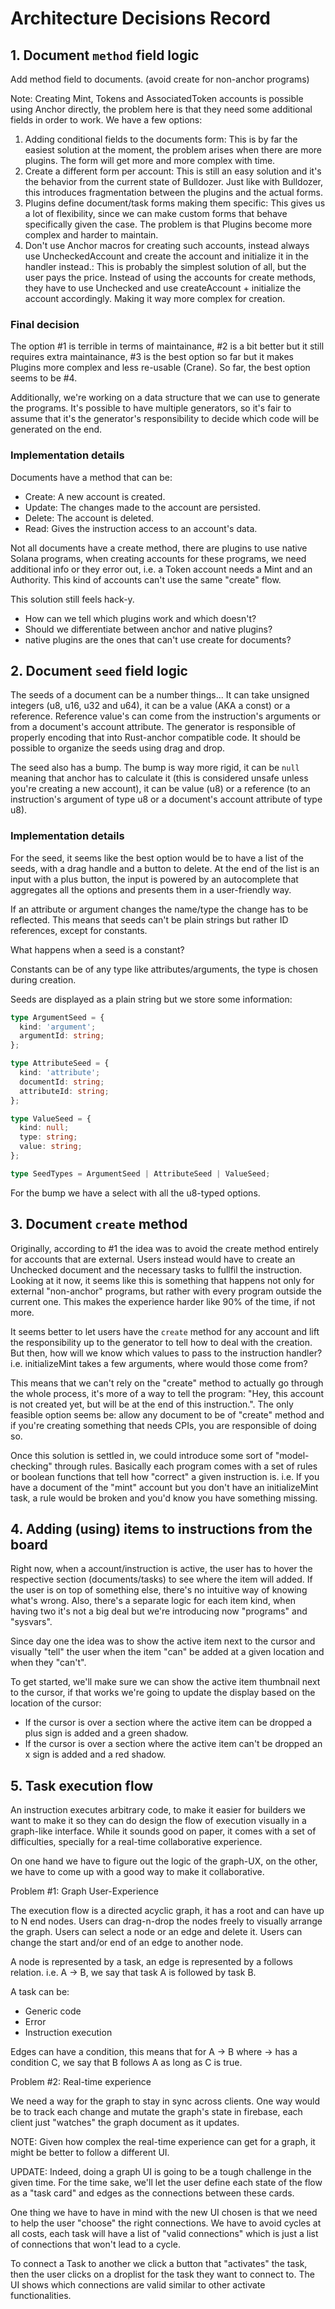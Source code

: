 # Architecture Decisions Record

## 1. Document `method` field logic

Add method field to documents. (avoid create for non-anchor programs)

Note: Creating Mint, Tokens and AssociatedToken accounts is possible using Anchor directly, the problem here is that they need some additional fields in order to work. We have a few options:

1. Adding conditional fields to the documents form: This is by far the easiest solution at the moment, the problem arises when there are more plugins. The form will get more and more complex with time.
2. Create a different form per account: This is still an easy solution and it's the behavior from the current state of Bulldozer. Just like with Bulldozer, this introduces fragmentation between the plugins and the actual forms.
3. Plugins define document/task forms making them specific: This gives us a lot of flexibility, since we can make custom forms that behave specifically given the case. The problem is that Plugins become more complex and harder to maintain.
4. Don't use Anchor macros for creating such accounts, instead always use UncheckedAccount and create the account and initialize it in the handler instead.: This is probably the simplest solution of all, but the user pays the price. Instead of using the accounts for create methods, they have to use Unchecked and use createAccount + initialize the account accordingly. Making it way more complex for creation.

### Final decision

The option #1 is terrible in terms of maintainance, #2 is a bit better but it still requires extra maintainance, #3 is the best option so far but it makes Plugins more complex and less re-usable (Crane). So far, the best option seems to be #4.

Additionally, we're working on a data structure that we can use to generate the programs. It's possible to have multiple generators, so it's fair to assume that it's the generator's responsibility to decide which code will be generated on the end.

### Implementation details

Documents have a method that can be:

- Create: A new account is created.
- Update: The changes made to the account are persisted.
- Delete: The account is deleted.
- Read: Gives the instruction access to an account's data.

Not all documents have a create method, there are plugins to use native Solana programs, when creating accounts for these programs, we need additional info or they error out, i.e. a Token account needs a Mint and an Authority. This kind of accounts can't use the same "create" flow.

This solution still feels hack-y.

- How can we tell which plugins work and which doesn't?
- Should we differentiate between anchor and native plugins?
- native plugins are the ones that can't use create for documents?

## 2. Document `seed` field logic

The seeds of a document can be a number things... It can take unsigned integers (u8, u16, u32 and u64), it can be a value (AKA a const) or a reference. Reference value's can come from the instruction's arguments or from a document's account attribute. The generator is responsible of properly encoding that into Rust-anchor compatible code. It should be possible to organize the seeds using drag and drop.

The seed also has a bump. The bump is way more rigid, it can be `null` meaning that anchor has to calculate it (this is considered unsafe unless you're creating a new account), it can be value (u8) or a reference (to an instruction's argument of type u8 or a document's account attribute of type u8).

### Implementation details

For the seed, it seems like the best option would be to have a list of the seeds, with a drag handle and a button to delete. At the end of the list is an input with a plus button, the input is powered by an autocomplete that aggregates all the options and presents them in a user-friendly way.

If an attribute or argument changes the name/type the change has to be reflected. This means that seeds can't be plain strings but rather ID references, except for constants.

What happens when a seed is a constant?

Constants can be of any type like attributes/arguments, the type is chosen during creation.

Seeds are displayed as a plain string but we store some information:

```typescript
type ArgumentSeed = {
  kind: 'argument';
  argumentId: string;
};

type AttributeSeed = {
  kind: 'attribute';
  documentId: string;
  attributeId: string;
};

type ValueSeed = {
  kind: null;
  type: string;
  value: string;
};

type SeedTypes = ArgumentSeed | AttributeSeed | ValueSeed;
```

For the bump we have a select with all the u8-typed options.

## 3. Document `create` method

Originally, according to #1 the idea was to avoid the create method entirely for accounts that are external. Users instead would have to create an Unchecked document and the necessary tasks to fullfil the instruction. Looking at it now, it seems like this is something that happens not only for external "non-anchor" programs, but rather with every program outside the current one. This makes the experience harder like 90% of the time, if not more.

It seems better to let users have the `create` method for any account and lift the responsibility up to the generator to tell how to deal with the creation. But then, how will we know which values to pass to the instruction handler? i.e. initializeMint takes a few arguments, where would those come from?

This means that we can't rely on the "create" method to actually go through the whole process, it's more of a way to tell the program: "Hey, this account is not created yet, but will be at the end of this instruction.". The only feasible option seems be: allow any document to be of "create" method and if you're creating something that needs CPIs, you are responsible of doing so.

Once this solution is settled in, we could introduce some sort of "model-checking" through rules. Basically each program comes with a set of rules or boolean functions that tell how "correct" a given instruction is. i.e. If you have a document of the "mint" account but you don't have an initializeMint task, a rule would be broken and you'd know you have something missing.

## 4. Adding (using) items to instructions from the board

Right now, when a account/instruction is active, the user has to hover the respective section (documents/tasks) to see where the item will added. If the user is on top of something else, there's no intuitive way of knowing what's wrong. Also, there's a separate logic for each item kind, when having two it's not a big deal but we're introducing now "programs" and "sysvars".

Since day one the idea was to show the active item next to the cursor and visually "tell" the user when the item "can" be added at a given location and when they "can't".

To get started, we'll make sure we can show the active item thumbnail next to the cursor, if that works we're going to update the display based on the location of the cursor:

- If the cursor is over a section where the active item can be dropped a plus sign is added and a green shadow.
- If the cursor is over a section where the active item can't be dropped an x sign is added and a red shadow.

## 5. Task execution flow

An instruction executes arbitrary code, to make it easier for builders we want to make it so they can do design the flow of execution visually in a graph-like interface. While it sounds good on paper, it comes with a set of difficulties, specially for a real-time collaborative experience.

On one hand we have to figure out the logic of the graph-UX, on the other, we have to come up with a good way to make it collaborative.

Problem #1: Graph User-Experience

The execution flow is a directed acyclic graph, it has a root and can have up to N end nodes. Users can drag-n-drop the nodes freely to visually arrange the graph. Users can select a node or an edge and delete it. Users can change the start and/or end of an edge to another node.

A node is represented by a task, an edge is represented by a follows relation. i.e. A -> B, we say that task A is followed by task B.

A task can be:

- Generic code
- Error
- Instruction execution

Edges can have a condition, this means that for A -> B where -> has a condition C, we say that B follows A as long as C is true.

Problem #2: Real-time experience

We need a way for the graph to stay in sync across clients. One way would be to track each change and mutate the graph's state in firebase, each client just "watches" the graph document as it updates.

NOTE: Given how complex the real-time experience can get for a graph, it might be better to follow a different UI.

UPDATE: Indeed, doing a graph UI is going to be a tough challenge in the given time. For the time sake, we'll let the user define each state of the flow as a "task card" and edges as the connections between these cards.

One thing we have to have in mind with the new UI chosen is that we need to help the user "choose" the right connections. We have to avoid cycles at all costs, each task will have a list of "valid connections" which is just a list of connections that won't lead to a cycle.

To connect a Task to another we click a button that "activates" the task, then the user clicks on a droplist for the task they want to connect to. The UI shows which connections are valid similar to other activate functionalities.
